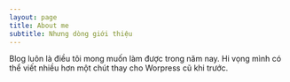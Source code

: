 ```yaml
---
layout: page
title: About me
subtitle: Nhưng dòng giới thiệu
---
```


Blog luôn là điều tôi mong muốn làm được trong năm nay. Hi vọng mình có thể viết nhiều hơn một chút thay cho Worpress cũ khi trước.